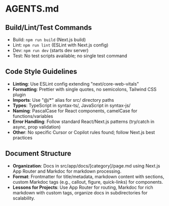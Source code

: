 # AGENTS.md

## Build/Lint/Test Commands
- Build: `npm run build` (Next.js build)
- Lint: `npm run lint` (ESLint with Next.js config)
- Dev: `npm run dev` (starts dev server)
- Test: No test scripts available; no single test command

## Code Style Guidelines
- **Linting**: Use ESLint config extending "next/core-web-vitals"
- **Formatting**: Prettier with single quotes, no semicolons, Tailwind CSS plugin
- **Imports**: Use "@/*" alias for src/ directory paths
- **Types**: TypeScript in syntax-ts/, JavaScript in syntax-js/
- **Naming**: PascalCase for React components, camelCase for functions/variables
- **Error Handling**: Follow standard React/Next.js patterns (try/catch in async, prop validation)
- **Other**: No specific Cursor or Copilot rules found; follow Next.js best practices

## Document Structure
- **Organization**: Docs in src/app/docs/[category]/page.md using Next.js App Router and Markdoc for markdown processing.
- **Format**: Frontmatter for title/metadata, markdown content with sections, custom Markdoc tags (e.g., callout, figure, quick-links) for components.
- **Lessons for Projects**: Use App Router for routing, Markdoc for rich markdown with custom tags, organize docs in subdirectories for scalability.